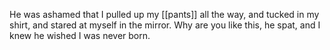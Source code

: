 He was ashamed that I pulled up my [[pants]] all the way, and tucked in my shirt, and stared at myself in the mirror. Why are you like this, he spat, and I knew he wished I was never born.

